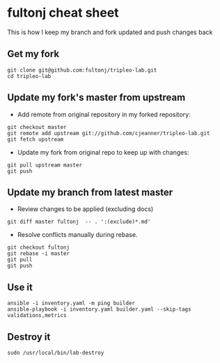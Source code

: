 # fultonj cheat sheet

This is how I keep my branch and fork updated and push changes back

## Get my fork
```
git clone git@github.com:fultonj/tripleo-lab.git
cd tripleo-lab
```

## Update my fork's master from upstream

- Add remote from original repository in my forked repository:
```
git checkout master
git remote add upstream git://github.com/cjeanner/tripleo-lab.git
git fetch upstream
```
- Update my fork from original repo to keep up with changes:
```
git pull upstream master
git push
```

## Update my branch from latest master
- Review changes to be applied (excluding docs)
```
git diff master fultonj  -- . ':(exclude)*.md'
```
- Resolve conflicts manually during rebase.
```
git checkout fultonj
git rebase -i master
git pull
git push
```

## Use it
```
ansible -i inventory.yaml -m ping builder
ansible-playbook -i inventory.yaml builder.yaml --skip-tags validations,metrics
```

## Destroy it
```
sudo /usr/local/bin/lab-destroy
```
